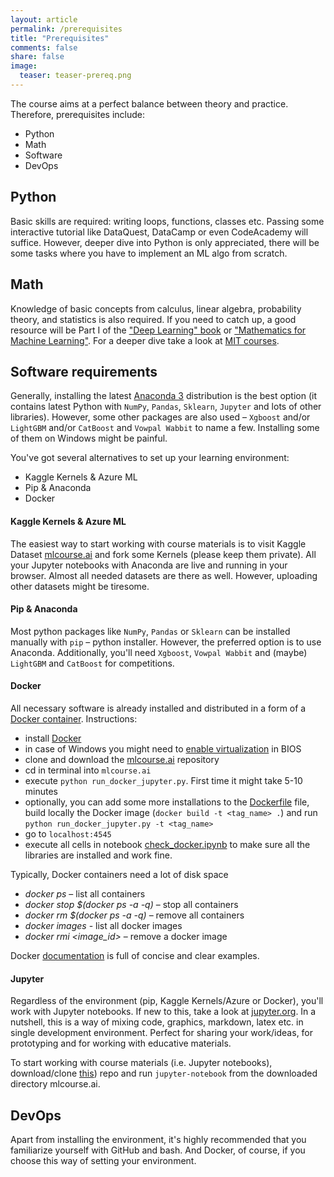 ```yaml
---
layout: article
permalink: /prerequisites
title: "Prerequisites"
comments: false
share: false
image:
  teaser: teaser-prereq.png
---
```


The course aims at a perfect balance between theory and practice. Therefore, prerequisites include:
 - Python
 - Math
 - Software
 - DevOps 

## Python
Basic skills are required: writing loops, functions, classes etc. Passing some interactive tutorial like DataQuest, DataCamp or even CodeAcademy will suffice. However, deeper dive into Python is only appreciated, there will be some tasks where you have to implement an ML algo from scratch.

## Math
Knowledge of basic concepts from calculus, linear algebra, probability theory, and statistics is also required. If you need to catch up, a good resource will be Part I of the ["Deep Learning" book](http://www.deeplearningbook.org/) or ["Mathematics for Machine Learning"](https://mml-book.github.io/). For a deeper dive take a look at [MIT courses](https://ocw.mit.edu/courses/mathematics/).

## Software requirements
Generally, installing the latest [Anaconda 3](https://www.anaconda.com/download/) distribution is the best option (it contains latest Python with `NumPy`, `Pandas`, `Sklearn`, `Jupyter` and lots of other libraries). However, some other packages are also used – `Xgboost` and/or `LightGBM` and/or `CatBoost` and `Vowpal Wabbit` to name a few. Installing some of them on Windows might be painful.

You've got several alternatives to set up your learning environment:
 - Kaggle Kernels & Azure ML
 - Pip & Anaconda
 - Docker

#### Kaggle Kernels & Azure ML
The easiest way to start working with course materials is to visit Kaggle Dataset [mlcourse.ai](https://www.kaggle.com/kashnitsky/mlcourse) and fork some Kernels (please keep them private). All your Jupyter notebooks with Anaconda are live and running in your browser. Almost all needed datasets are there as well. However, uploading other datasets might be tiresome. 

#### Pip & Anaconda
Most python packages like `NumPy`, `Pandas` or  `Sklearn` can be installed manually with `pip` – python installer. However, the preferred option is to use Anaconda. Additionally, you'll need `Xgboost`, `Vowpal Wabbit` and (maybe) `LightGBM` and `CatBoost` for competitions. 

#### Docker
All necessary software is already installed and distributed in a form of a [Docker container](https://hub.docker.com/r/festline/mlcourse_open/). Instructions:

 - install [Docker](https://docs.docker.com/engine/installation/)
 - in case of Windows you might need to [enable virtualization](http://www.sysprobs.com/disable-enable-virtualization-technology-bios) in BIOS
 - clone and download the [mlcourse.ai](https://github.com/Yorko/mlcourse.ai) repository
 - cd in terminal into `mlcourse.ai`
 - execute `python run_docker_jupyter.py`. First time it might take 5-10 minutes
 - optionally, you can add some more installations to the [Dockerfile](https://github.com/Yorko/mlcourse_open/blob/master/Dockerfile) file, build locally the Docker image (`docker build -t <tag_name> .`) and run `python run_docker_jupyter.py -t <tag_name>`
 - go to `localhost:4545`
 - execute all cells in notebook [check_docker.ipynb](https://github.com/Yorko/mlcourse_open/blob/master/docker_files/check_docker.ipynb) to make sure all the libraries are installed and work fine.

Typically, Docker containers need a lot of disk space
- *docker ps* – list all containers
- *docker stop $(docker ps -a -q)* – stop all containers
- *docker rm $(docker ps -a -q)* – remove all containers
- *docker images* - list all docker images
- *docker rmi \<image_id\>* – remove a docker image

Docker [documentation](https://docs.docker.com/engine/getstarted/) is full of concise and clear examples. 

#### Jupyter
Regardless of the environment (pip, Kaggle Kernels/Azure or Docker), you'll work with Jupyter notebooks. If new to this, take a look at [jupyter.org](http://jupyter.org/). In a nutshell, this is a way of mixing code, graphics, markdown, latex etc. in single development environment. Perfect for sharing your work/ideas, for prototyping and for working with educative materials. 

To start working with course materials (i.e. Jupyter notebooks), download/clone [this](https://github.com/Yorko/mlcourse.ai)) repo and run `jupyter-notebook` from the downloaded directory mlcourse.ai.

## DevOps
Apart from installing the environment, it's highly recommended that you familiarize yourself with GitHub and bash. And Docker, of course, if you choose this way of setting your environment.

